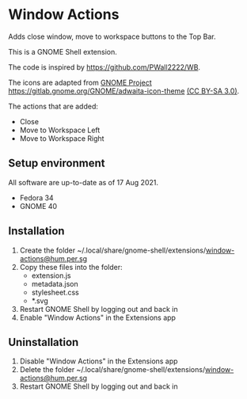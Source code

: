 # Window Actions

Adds close window, move to workspace buttons to the Top Bar.

This is a GNOME Shell extension.

The code is inspired by https://github.com/PWall2222/WB.

The icons are adapted from [GNOME Project](http://www.gnome.org) https://gitlab.gnome.org/GNOME/adwaita-icon-theme [(CC BY-SA 3.0)](https://gitlab.gnome.org/GNOME/adwaita-icon-theme/-/blob/master/COPYING_CCBYSA3).

The actions that are added:
- Close
- Move to Workspace Left
- Move to Workspace Right

## Setup environment

All software are up-to-date as of 17 Aug 2021.

- Fedora 34
- GNOME 40

## Installation

1. Create the folder ~/.local/share/gnome-shell/extensions/window-actions@hum.per.sg
2. Copy these files into the folder:
   - extension.js
   - metadata.json
   - stylesheet.css
   - *.svg
3. Restart GNOME Shell by logging out and back in
4. Enable "Window Actions" in the Extensions app

## Uninstallation

1. Disable "Window Actions" in the Extensions app
2. Delete the folder ~/.local/share/gnome-shell/extensions/window-actions@hum.per.sg
3. Restart GNOME Shell by logging out and back in
